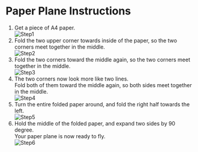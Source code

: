 # Paper Plane Instructions

  1. Get a piece of A4 paper.  
     ![Step1](Step1.svg)
  2. Fold the two upper corner towards inside of the paper, so the two corners meet together in the middle.  
     ![Step2](Step2.svg)
  3. Fold the two corners toward the middle again, so the two corners meet together in the middle.  
     ![Step3](Step3.svg)
  4. The two corners now look more like two lines.  
     Fold both of them toward the middle again, so both sides meet together in the middle.  
     ![Step4](Step4.svg)
  5. Turn the entire folded paper around, and fold the right half towards the left.  
     ![Step5](Step5.svg)
  6. Hold the middle of the folded paper, and expand two sides by 90 degree.  
     Your paper plane is now ready to fly.  
     ![Step6](Step6.svg)
